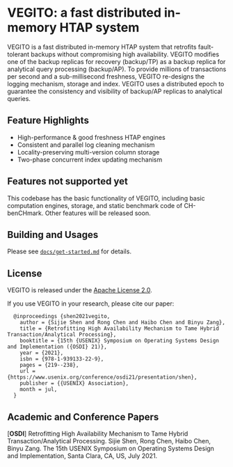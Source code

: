 # VEGITO: a fast distributed in-memory HTAP system

VEGITO is a fast distributed in-memory HTAP system that retrofits fault-tolerant backups without compromising high availability. VEGITO modifies one of the backup replicas for recovery (backup/TP) as a backup replica for analytical query processing (backup/AP). To provide millions of transactions per second and a sub-millisecond freshness, VEGITO re-designs the logging mechanism, storage and index. VEGITO uses a distributed epoch to guarantee the consistency and visibility of backup/AP replicas to analytical queries.

## Feature Highlights

- High-performance & good freshness HTAP engines
- Consistent and parallel log cleaning mechanism 
- Locality-preserving multi-version column storage
- Two-phase concurrent index updating mechanism

## Features not supported yet

This codebase has the basic functionality of VEGITO, including basic computation engines, storage, and static benchmark code of CH-benCHmark. Other features will be released soon.

## Building and Usages

Please see [`docs/get-started.md`](docs/get-started.md) for details.

## License

VEGITO is released under the [Apache License 2.0](http://www.apache.org/licenses/LICENSE-2.0.html).

If you use VEGITO in your research, please cite our paper:
```    
  @inproceedings {shen2021vegito,
    author = {Sijie Shen and Rong Chen and Haibo Chen and Binyu Zang},
    title = {Retrofitting High Availability Mechanism to Tame Hybrid Transaction/Analytical Processing},
    booktitle = {15th {USENIX} Symposium on Operating Systems Design and Implementation ({OSDI} 21)},
    year = {2021},
    isbn = {978-1-939133-22-9},
    pages = {219--238},
    url = {https://www.usenix.org/conference/osdi21/presentation/shen},
    publisher = {{USENIX} Association},
    month = jul,
  }
```

## Academic and Conference Papers

[**OSDI**] Retrofitting High Availability Mechanism to Tame Hybrid Transaction/Analytical Processing. Sijie Shen, Rong Chen, Haibo Chen, Binyu Zang. The 15th USENIX Symposium on Operating Systems Design and Implementation, Santa Clara, CA, US, July 2021.
